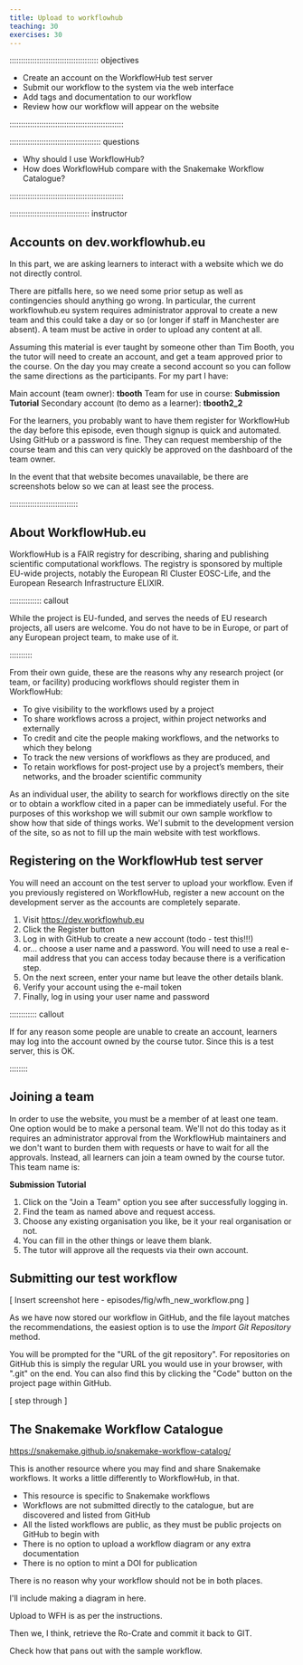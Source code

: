 ```yaml
---
title: Upload to workflowhub
teaching: 30
exercises: 30
---
```


::::::::::::::::::::::::::::::::::::::: objectives

- Create an account on the WorkflowHub test server
- Submit our workflow to the system via the web interface
- Add tags and documentation to our workflow
- Review how our workflow will appear on the website

::::::::::::::::::::::::::::::::::::::::::::::::::

:::::::::::::::::::::::::::::::::::::::: questions

- Why should I use WorkflowHub?
- How does WorkflowHub compare with the Snakemake Workflow Catalogue?

::::::::::::::::::::::::::::::::::::::::::::::::::


::::::::::::::::::::::::::::::::::: instructor

## Accounts on dev.workflowhub.eu

In this part, we are asking learners to interact with a website which we do not directly control.

There are pitfalls here, so we need some prior setup as well as contingencies should anything go
wrong. In particular, the current workflowhub.eu system requires administrator approval to create
a new team and this could take a day or so (or longer if staff in Manchester are absent). A team
must be active in order to upload any content at all.

Assuming this material is ever taught by someone other than Tim Booth, you the tutor will need to
create an account, and get a team approved prior to the course. On the day you may create a second
account so you can follow the same directions as the participants. For my part I have:

Main account (team owner): **tbooth**
Team for use in course: **Submission Tutorial**
Secondary account (to demo as a learner): **tbooth2_2**

For the learners, you probably want to have them register for WorkflowHub the day before this
episode, even though signup is quick and automated. Using GitHub or a password is fine.
They can request membership of the course team and this can very quickly be approved on the
dashboard of the team owner.

In the event that that website becomes unavailable, be there are screenshots below so we can
at least see the process.

::::::::::::::::::::::::::::::

## About WorkflowHub.eu

WorkflowHub is a FAIR registry for describing, sharing and publishing scientific computational
workflows. The registry is sponsored by multiple EU-wide projects, notably the European RI
Cluster EOSC-Life, and the European Research Infrastructure ELIXIR.

:::::::::::::: callout

While the project is EU-funded, and serves the needs of EU research projects, all users are
welcome. You do not have to be in Europe, or part of any European project team, to make use of it.

::::::::::

From their own guide, these are the reasons why any research project (or team, or facility)
producing workflows should register them in WorkflowHub:

* To give visibility to the workflows used by a project
* To share workflows across a project, within project networks and externally
* To credit and cite the people making workflows, and the networks to which they belong
* To track the new versions of workflows as they are produced, and
* To retain workflows for post-project use by a project’s members, their networks, and the
  broader scientific community

As an individual user, the ability to search for workflows directly on the site or to obtain a
workflow cited in a paper can be immediately useful. For the purposes of this workshop we will
submit our own sample workflow to show how that side of things works. We'l submit to the
development version of the site, so as not to fill up the main website with test workflows.

## Registering on the WorkflowHub test server

You will need an account on the test server to upload your workflow. Even if you previously
registered on WorkflowHub, register a new account on the development server as the accounts are
completely separate.

1. Visit https://dev.workflowhub.eu
2. Click the Register button
3. Log in with GitHub to create a new account (todo - test this!!!)
3. or... choose a user name and a password. You will need to use a real e-mail address that you
   can access today because there is a verification step.
4. On the next screen, enter your name but leave the other details blank.
5. Verify your account using the e-mail token
6. Finally, log in using your user name and password

:::::::::::: callout

If for any reason some people are unable to create an account, learners may log into the account
owned by the course tutor. Since this is a test server, this is OK.

::::::::

## Joining a team

In order to use the website, you must be a member of at least one team. One option would be to
make a personal team. We'll not do this today as it requires an administrator approval from the
WorkflowHub maintainers and we don't want to burden them with requests or have to wait for all
the approvals. Instead, all learners can join a team owned by the course tutor. This team name 
is:

**Submission Tutorial**

1. Click on the "Join a Team" option you see after successfully logging in.
1. Find the team as named above and request access.
1. Choose any existing organisation you like, be it your real organisation or not.
1. You can fill in the other things or leave them blank.
1. The tutor will approve all the requests via their own account.

## Submitting our test workflow

[ Insert screenshot here - episodes/fig/wfh_new_workflow.png ]

As we have now stored our workflow in GitHub, and the file layout matches the recommendations,
the easiest option is to use the *Import Git Repository* method.

You will be prompted for the "URL of the git repository". For repositories on GitHub this is
simply the regular URL you would use in your browser, with ".git" on the end. You can also find
this by clicking the "Code" button on the project page within GitHub.

[ step through ]

## The Snakemake Workflow Catalogue

https://snakemake.github.io/snakemake-workflow-catalog/

This is another resource where you may find and share Snakemake workflows. It works a little
differently to WorkflowHub, in that.

* This resource is specific to Snakemake workflows
* Workflows are not submitted directly to the catalogue, but are discovered and listed from GitHub
* All the listed workflows are public, as they must be public projects on GitHub to begin with
* There is no option to upload a workflow diagram or any extra documentation
* There is no option to mint a DOI for publication

There is no reason why your workflow should not be in both places.

I'll include making a diagram in here.

Upload to WFH is as per the instructions.

Then we, I think, retrieve the Ro-Crate and commit it back to GIT.

Check how that pans out with the sample workflow.
